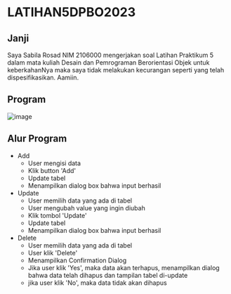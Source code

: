 # LATIHAN5DPBO2023

## Janji
Saya Sabila Rosad NIM 2106000 mengerjakan soal Latihan Praktikum 5 dalam mata kuliah Desain dan Pemrograman Berorientasi Objek untuk keberkahanNya maka saya tidak melakukan kecurangan seperti yang telah dispesifikasikan. Aamiin.

## Program
![image](https://cdn.discordapp.com/attachments/957671708058325032/1218602429440983110/image.png?ex=660842f3&is=65f5cdf3&hm=3371cb8ce2bcb993c1d56af176d497fc65f6c6e912faa0ab242670eef4a0de7f&)

## Alur Program
- Add
  - User mengisi data
  - Klik button 'Add'
  - Update tabel
  - Menampilkan dialog box bahwa input berhasil
- Update
  - User memilih data yang ada di tabel
  - User mengubah value yang ingin diubah
  - Klik tombol 'Update'
  - Update tabel
  - Menampilkan dialog box bahwa input berhasil
- Delete
  - User memilih data yang ada di tabel
  - User klik 'Delete'
  - Menampilkan Confirmation Dialog
  - Jika user klik 'Yes', maka data akan terhapus, menampilkan dialog bahwa data telah dihapus dan tampilan tabel di-update
  - jika user klik 'No', maka data tidak akan dihapus

